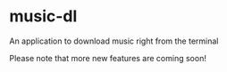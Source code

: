 # music-dl
An application to download music right from the terminal

Please note that more new features are coming soon!
